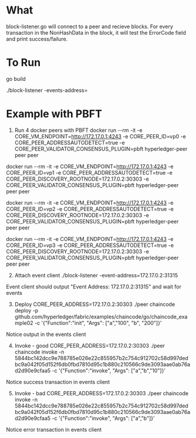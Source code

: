 What
====
block-listener.go will connect to a peer and recieve blocks. For every transaction in the 
NonHashData in the block, it will test the ErrorCode field and print success/failure.

To Run
======

go build

./block-listener -events-address=<event address>

Example with PBFT
=================
1. Run 4 docker peers with PBFT
docker run --rm -it -e CORE_VM_ENDPOINT=http://172.17.0.1:4243 -e CORE_PEER_ID=vp0 -e CORE_PEER_ADDRESSAUTODETECT=true -e CORE_PEER_VALIDATOR_CONSENSUS_PLUGIN=pbft hyperledger-peer peer peer

docker run --rm -it -e CORE_VM_ENDPOINT=http://172.17.0.1:4243 -e CORE_PEER_ID=vp1 -e CORE_PEER_ADDRESSAUTODETECT=true -e CORE_PEER_DISCOVERY_ROOTNODE=172.17.0.2:30303 -e CORE_PEER_VALIDATOR_CONSENSUS_PLUGIN=pbft hyperledger-peer peer peer

docker run --rm -it -e CORE_VM_ENDPOINT=http://172.17.0.1:4243 -e CORE_PEER_ID=vp2 -e CORE_PEER_ADDRESSAUTODETECT=true -e CORE_PEER_DISCOVERY_ROOTNODE=172.17.0.2:30303 -e CORE_PEER_VALIDATOR_CONSENSUS_PLUGIN=pbft hyperledger-peer peer peer

docker run --rm -it -e CORE_VM_ENDPOINT=http://172.17.0.1:4243 -e CORE_PEER_ID=vp3 -e CORE_PEER_ADDRESSAUTODETECT=true -e CORE_PEER_DISCOVERY_ROOTNODE=172.17.0.2:30303 -e CORE_PEER_VALIDATOR_CONSENSUS_PLUGIN=pbft hyperledger-peer peer peer

2. Attach event client
./block-listener -event-address=172.17.0.2:31315

Event client should output "Event Address: 172.17.0.2:31315" and wait for events

3. Deploy
CORE_PEER_ADDRESS=172.17.0.2:30303 ./peer chaincode deploy -p github.com/hyperledger/fabric/examples/chaincode/go/chaincode_example02 -c '{"Function":"init", "Args": ["a","100", "b", "200"]}'

Notice output in the events client

4. Invoke - good
CORE_PEER_ADDRESS=172.17.0.2:30303 ./peer chaincode invoke -n 5844bc142dcc9e788785e026e22c855957b2c754c912702c58d997dedbc9a042f05d152f6db0fbd7810d95c1b880c210566c9de3093aae0ab76ad2d90e9cfaa5 -c '{"Function":"invoke", "Args": ["a","b","10"]}'

Notice success transaction in events client

5. Invoke - bad
CORE_PEER_ADDRESS=172.17.0.2:30303 ./peer chaincode invoke -n 5844bc142dcc9e788785e026e22c855957b2c754c912702c58d997dedbc9a042f05d152f6db0fbd7810d95c1b880c210566c9de3093aae0ab76ad2d90e9cfaa5 -c '{"Function":"invoke", "Args": ["a","b"]}'

Notice error transaction in events client
